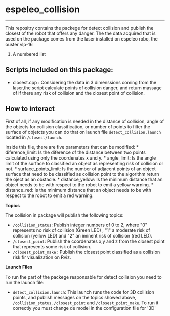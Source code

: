 # espeleo_collision
-------------------------

This repositry contains the packege for detect collision and publish the closest of the robot that offers any danger. The the data acquired that is used on the package comes from the laser installed on espeleo robo, the ouster vlp-16
1. A numbered list
 

## Scripts included on this package:
- closest.cpp : Considering the data in 3 dimenssions coming from the laser,the script calculate points of collision danger, and return massage of if there any risk of collision and the closest point of collision.

## How to interact

First of all, if any modification is needed in the distance of collision, angle of the objects for collision classification, or number of points to filter the surface of objetcts you can do that on launch file `detect_collision.launch` located in `/closest/launch`.  

Inside this file, there are five parameters that can be modified:
        * diference_limit: Is the diference of the distance between two points calculated using only the coordenates x and y.
        * angle_limit: Is the angle limit of the surface to classified an object as representing risk of collision or not.
        * surface_points_limit: Is the number of adjacent points of an object surface that need to be classified as collision point to the algorithm return the                                    oject as an obstacle.
        * distance_yellow: Is the minimum distance that an object needs to be with respect to the robot to emit a yellow warning.
        * distance_red: Is the minimum distance that an object needs to be with respect to the robot to emit a red warning.

**Topics**

The collision in package will publish the following topics:
- `/collision_status`: Publish integer numbers of 0 to 2, where "0" represents no risk of collision (Green LED) , "1" a moderate risk of collision (yellow LED) and "2" an iminent risk of collision (red LED).
- `/closest_point`: Publish the coordenates x,y and z from the closest point that represents some risk of collision.
- `/closest_point_make` : Publish the closest point classified as a collision risk fir visualization on Rviz.

**Launch Files**

To run the part of the packege responsable for detect collision you need to run the launch file:
- `detect_collision.launch`: This launch runs the code for 3D collision points, and publish messages on the topics showed above, `/collision_status`, `/closest_point` and `/closest_point_make`. To run it correctly you must change de model in the configuration file for '3D'
